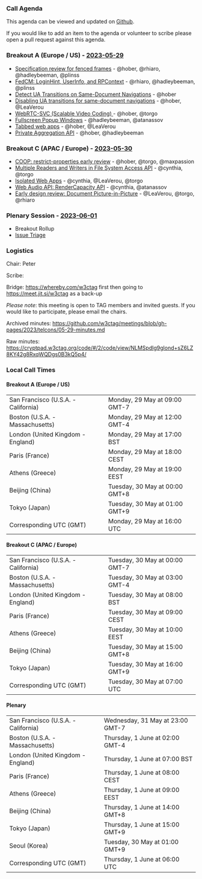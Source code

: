 ### Call Agenda

This agenda can be viewed and updated on [Github](https://github.com/w3ctag/meetings/blob/gh-pages/2023/telcons/05-29-agenda.md).

If you would like to add an item to the agenda or volunteer to scribe please open a pull request against this agenda.

### Breakout A (Europe / US) - [2023-05-29](https://www.timeanddate.com/worldclock/converter.html?iso=20230529T160000&p1=224&p2=43&p3=136&p4=195&p5=26&p6=33&p7=248&p8=235)

* [Specification review for fenced frames](https://github.com/w3ctag/design-reviews/issues/838) - @hober, @rhiaro, @hadleybeeman, @plinss
* [FedCM: LoginHint, UserInfo, and RPContext](https://github.com/w3ctag/design-reviews/issues/839) - @rhiaro, @hadleybeeman, @plinss
* [Detect UA Transitions on Same-Document Navigations](https://github.com/w3ctag/design-reviews/issues/834) - @hober
* [Disabling UA transitions for same-document navigations](https://github.com/w3ctag/design-reviews/issues/835) - @hober, @LeaVerou
* [WebRTC-SVC (Scalable Video Coding) ](https://github.com/w3ctag/design-reviews/issues/837) - @hober, @torgo
* [Fullscreen Popup Windows](https://github.com/w3ctag/design-reviews/issues/840) - @hadleybeeman, @atanassov
* [Tabbed web apps](https://github.com/w3ctag/design-reviews/issues/841) - @hober, @LeaVerou
* [Private Aggregation API](https://github.com/w3ctag/design-reviews/issues/846) - @hober, @hadleybeeman

### Breakout C (APAC / Europe) - [2023-05-30](https://www.timeanddate.com/worldclock/converter.html?iso=20230530T070000&p1=224&p2=43&p3=136&p4=195&p5=26&p6=33&p7=248&p8=235)

* [COOP: restrict-properties early review](https://github.com/w3ctag/design-reviews/issues/760) - @hober, @torgo, @maxpassion
* [Multiple Readers and Writers in File System Access API](https://github.com/w3ctag/design-reviews/issues/845) - @cynthia, @torgo
* [Isolated Web Apps](https://github.com/w3ctag/design-reviews/issues/842) - @cynthia, @LeaVerou, @torgo
* [Web Audio API: RenderCapacity API](https://github.com/w3ctag/design-reviews/issues/843) - @cynthia, @atanassov
* [Early design review: Document Picture-in-Picture](https://github.com/w3ctag/design-reviews/issues/798) - @LeaVerou, @torgo, @rhiaro

### Plenary Session - [2023-06-01](https://www.timeanddate.com/worldclock/converter.html?iso=20230601T060000&p1=224&p2=43&p3=136&p4=195&p5=26&p6=33&p7=248&p8=235)

* Breakout Rollup
* [Issue Triage](https://github.com/w3ctag/design-reviews/issues?q=is%3Aissue+is%3Aopen+label%3A%22Progress%3A+untriaged%22)

### Logistics

Chair: Peter

Scribe:

Bridge: https://whereby.com/w3ctag first then going to https://meet.jit.si/w3ctag as a back-up

*Please note*: this meeting is open to TAG members and invited guests. If you would like to participate, please email the chairs.

Archived minutes: https://github.com/w3ctag/meetings/blob/gh-pages/2023/telcons/05-29-minutes.md

Raw minutes: https://cryptpad.w3ctag.org/code/#/2/code/view/NLMSpdIg9glond+sZ6LZ8KY42g8RxqWQDgs0B3kQ5p4/


### Local Call Times

#### Breakout A (Europe / US)

<table>
<tr><td> San Francisco (U.S.A. - California) <td> Monday, 29 May at 09:00 GMT-7</td></tr>
<tr><td> Boston (U.S.A. - Massachusetts) <td> Monday, 29 May at 12:00 GMT-4</td></tr>
<tr><td> London (United Kingdom - England) <td> Monday, 29 May at 17:00 BST</td></tr>
<tr><td> Paris (France) <td> Monday, 29 May at 18:00 CEST</td></tr>
<tr><td> Athens (Greece) <td> Monday, 29 May at 19:00 EEST</td></tr>
<tr><td> Beijing (China) <td> Tuesday, 30 May at 00:00 GMT+8</td></tr>
<tr><td> Tokyo (Japan) <td> Tuesday, 30 May at 01:00 GMT+9</td></tr>
<tr><td> Corresponding UTC (GMT) <td> Monday, 29 May at 16:00 UTC</td></tr>
</table>

#### Breakout C (APAC / Europe)

<table>
<tr><td> San Francisco (U.S.A. - California) <td> Tuesday, 30 May at 00:00 GMT-7</td></tr>
<tr><td> Boston (U.S.A. - Massachusetts) <td> Tuesday, 30 May at 03:00 GMT-4</td></tr>
<tr><td> London (United Kingdom - England) <td> Tuesday, 30 May at 08:00 BST</td></tr>
<tr><td> Paris (France) <td> Tuesday, 30 May at 09:00 CEST</td></tr>
<tr><td> Athens (Greece) <td> Tuesday, 30 May at 10:00 EEST</td></tr>
<tr><td> Beijing (China) <td> Tuesday, 30 May at 15:00 GMT+8</td></tr>
<tr><td> Tokyo (Japan) <td> Tuesday, 30 May at 16:00 GMT+9</td></tr>
<tr><td> Corresponding UTC (GMT) <td> Tuesday, 30 May at 07:00 UTC</td></tr>
</table>

#### Plenary

<table>
<tr><td> San Francisco (U.S.A. - California) <td> Wednesday, 31 May at 23:00 GMT-7</td></tr>
<tr><td> Boston (U.S.A. - Massachusetts) <td> Thursday, 1 June at 02:00 GMT-4</td></tr>
<tr><td> London (United Kingdom - England) <td> Thursday, 1 June at 07:00 BST</td></tr>
<tr><td> Paris (France) <td> Thursday, 1 June at 08:00 CEST</td></tr>
<tr><td> Athens (Greece) <td> Thursday, 1 June at 09:00 EEST</td></tr>
<tr><td> Beijing (China) <td> Thursday, 1 June at 14:00 GMT+8</td></tr>
<tr><td> Tokyo (Japan) <td> Thursday, 1 June at 15:00 GMT+9</td></tr>
<tr><td> Seoul (Korea) <td> Tuesday, 30 May at 01:00 GMT+9</td></tr>
<tr><td> Corresponding UTC (GMT) <td> Thursday, 1 June at 06:00 UTC</td></tr>
</table>
